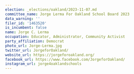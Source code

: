 ```yaml
---
election: _elections/oakland/2023-11-07.md
committee_name: Jorge Lerma For Oakland School Board 2023
data_warning: ''
filer_id: '1463520'
is_incumbent: false
name: Jorge C. Lerma
occupation: Educator, Administrator, Community Activist
party_affiliation: Democrat
photo_url: Jorge-Lerma.jpg
twitter_url: JorgeforOakland/
website_url: https://jorgeforoakland.org/
facebook_url: https://www.facebook.com/JorgeforOakland/
instagram_url: jorge4oaklandschools
---
```

